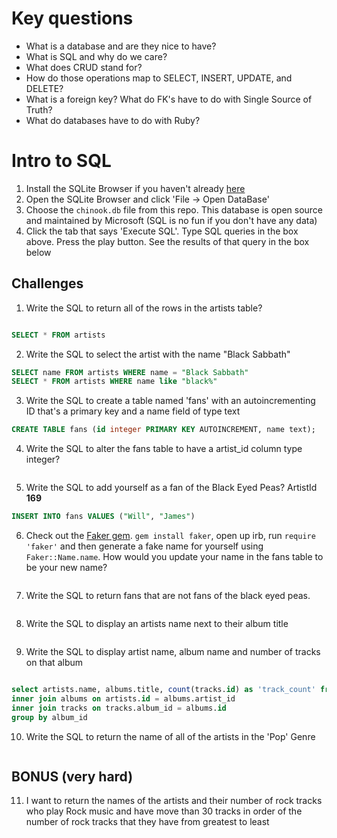 # Key questions
* What is a database and are they nice to have?
* What is SQL and why do we care?
* What does CRUD stand for? 
 * How do those operations map to SELECT, INSERT, UPDATE, and DELETE?
* What is a foreign key? What do FK's have to do with Single Source of Truth?
* What do databases have to do with Ruby?

# Intro to SQL

1. Install the SQLite Browser if you haven't already [here](http://sqlitebrowser.org/)
2. Open the SQLite Browser and click 'File -> Open DataBase'
3. Choose the `chinook.db` file from this repo. This database is open source and maintained by Microsoft (SQL is no fun if you don't have any data)
4. Click the tab that says 'Execute SQL'. Type SQL queries in the box above. Press the play button. See the results of that query in the box below

## Challenges

1. Write the SQL to return all of the rows in the artists table?

```SQL

SELECT * FROM artists

```

2. Write the SQL to select the artist with the name "Black Sabbath"

```SQL
SELECT name FROM artists WHERE name = "Black Sabbath"
SELECT * FROM artists WHERE name like "black%"

```

3. Write the SQL to create a table named 'fans' with an autoincrementing ID that's a primary key and a name field of type text

```sql
CREATE TABLE fans (id integer PRIMARY KEY AUTOINCREMENT, name text);

```

4. Write the SQL to alter the fans table to have a artist_id column type integer?

```sql

```

5. Write the SQL to add yourself as a fan of the Black Eyed Peas? ArtistId **169**

```sql
INSERT INTO fans VALUES ("Will", "James")

```

6. Check out the [Faker gem](https://github.com/stympy/faker). `gem install faker`, open up irb, run `require 'faker'` and then generate a fake name for yourself using `Faker::Name.name`. How would you update your name in the fans table to be your new name?

   ```sql

   ```

7. Write the SQL to return fans that are not fans of the black eyed peas.

```sql

```

8. Write the SQL to display an artists name next to their album title

```sql

```

9. Write the SQL to display artist name, album name and number of tracks on that album

```sql

select artists.name, albums.title, count(tracks.id) as 'track_count' from artists 
inner join albums on artists.id = albums.artist_id
inner join tracks on tracks.album_id = albums.id
group by album_id

```

10. Write the SQL to return the name of all of the artists in the 'Pop' Genre

```sql

```

## BONUS (very hard)

11. I want to return the names of the artists and their number of rock tracks
    who play Rock music
    and have move than 30 tracks
    in order of the number of rock tracks that they have
    from greatest to least

```sql

```
